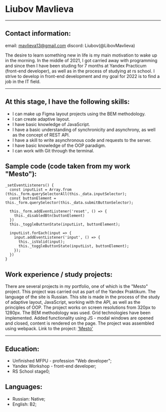 # Liubov Mavlieva
*********
## Contact information:
email: mavlieva13@gmail.com
discord: Liubov(@LibovMavlieva) 

The desire to learn something new in life is my main motivation to wake up in the morning. In the middle of 2021, I got carried away with programming and since then I have been studing for 7 months at Yandex Practicum (front-end developer), as well as in the process of studying at rs school.
I strive to develop in front-end development and my goal for 2022 is to find a job in the IT field.
*********
## At this stage, I have the following skills:
*  I can make up Figma layout projects using the BEM methodology.
*  I can create adaptive layout.
*  I have basic knowledge of JavaScript.
*  I have a basic understanding of synchronicity and asynchrony, as well as the     concept of REST API.
*  I have a skill to write asynchronous code and requests to the server.
*  I have basic knowledge of the OOP paradigm.
*  I can work with Git through the terminal.

## Sample code (code taken from my work "Mesto"):
```
_setEventListeners() {
  const inputList = Array.from (this._form.querySelectorAll(this._data.inputSelector);
  const buttonElement = this._form.querySelector(this._data.submitButtonSelector);

  this._form.addEventListener('reset', () => {
    this._disabledBtn(buttonElement)
  })
  this._toggleButtonState(inputList, buttonElement);

  inputList.forEach(input => {
    input.addEventListener('input', () => {
      this._isValid(input);
      this._toggleButtonState(inputList, buttonElement);
    });
  })
}
```

## Work experience / study projects:
There are several projects in my portfolio, one of which is the "Mesto" project.
This project was carried out as part of the Yandex Praktikum. The language of the site is Russian. This site is made in the process of the study of adaptive layout, JavaScript, working with the API, as well as the principles of OOP. The project works on screen resolutions from 320px to 1280px. The BEM methodology was used. Grid technologies have been implemented. Added functionality using JS - modal windows are opened and closed, content is rendered on the page. The project was assembled using webpack. Link to the project: ['Mesto'](https://github.com/LiubovMavlieva/mesto-project )

*********
## Education:
*  Unfinished MFPU - profession "Web developer";
*  Yandex Workshop - front-end developer;
*  RS School stage0;

## Languages: 
*  Russian: Native;
*  English: B2;